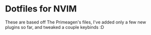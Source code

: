 # Dotfiles for NVIM

These are based off The Primeagen's files, I've added only a few new plugins so far, and tweaked a couple keybinds :D 

